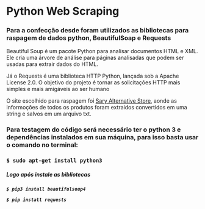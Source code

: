 # Python Web Scraping 
### Para a confecção desde foram utilizados as bibliotecas para raspagem de dados python, BeautifulSoap e Requests
Beautiful Soup é um pacote Python para analisar documentos HTML e XML. Ele cria uma árvore de análise para páginas analisadas que podem ser usadas para extrair dados do HTML.


Já o Requests é uma biblioteca HTTP Python, lançada sob a Apache License 2.0. O objetivo do projeto é tornar as solicitações HTTP mais simples e mais amigáveis ao ser humano


O site escolhido para raspagem foi [Sary Alternative Store](https://saryalternativestore.loja2.com.br), aonde as informoções de todos os produtos foram extraidos convertidos em uma string e salvos em um arquivo txt.

<h3> Para testagem do código será necessário ter o python 3 e dependências instalados em sua máquina, para isso basta usar o comando no terminal:<h3>

`$ sudo apt-get install python3`

<h5> Logo após instale as bibliotecas <h5>

`$ pip3 install beautifulsoup4`

`$ pip install requests`
